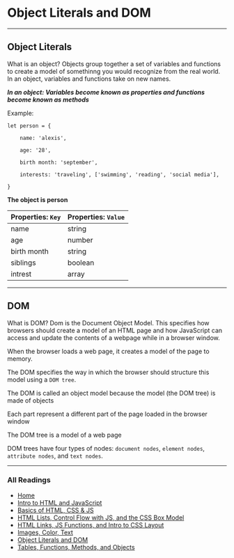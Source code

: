 # Object Literals and DOM

***

## Object Literals

What is an object? Objects group together a set of variables and functions to create a model of somethinng you would recognize from the real world. In an object, variables and functions take on new names.

***In an object: Variables become known as properties and functions become known as methods***

Example:

`let person = {`

`    name: 'alexis',`

`    age: '28',`

`    birth month: 'september',`

`    interests: 'traveling', ['swimming', 'reading', 'social media'],`

`}`


**The object is person**

| Properties: `Key` | Properties: `Value`   |
| ---------         | ------------          |
| name              | string                |
| age               | number                |
| birth month       | string                |
| siblings          | boolean               |
| intrest           | array                 |

***

## DOM

What is DOM? Dom is the Document Object Model. This specifies how browsers should create a model of an HTML page and how JavaScript can access and update the contents of a webpage while in a browser window.

When the browser loads a web page, it creates a model of the page to memory.

The DOM specifies the way in which the browser should structure this model using a `DOM tree`.

The DOM is called an object model because the model (the DOM tree) is made of objects

Each part represent a different part of the page loaded in the browser window

The DOM tree is a model of a web page

DOM trees have four types of nodes: `document nodes`, `element nodes`, `attribute nodes`, and `text nodes`.

***

### All Readings

* [Home](README.md)
* [Intro to HTML and JavaScript](class-01.md)
* [Basics of HTML, CSS & JS](class-02.md)
* [HTML Lists, Control Flow with JS, and the CSS Box Model](class-03.md)
* [HTML Links, JS Functions, and Intro to CSS Layout](class-04.md)
* [Images, Color, Text](class-05.md)
* [Object Literals and DOM](class-06.md)
* [Tables, Functions, Methods, and Objects](class-07.md)
